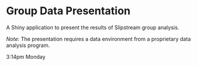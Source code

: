 Group Data Presentation
=======================

A Shiny application to present the results of Slipstream group analysis.  

_Note_: The presentation requires a data environment from a proprietary data analysis program. 

3:14pm Monday
